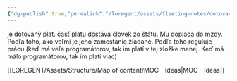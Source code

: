 ```yaml
---
{"dg-publish":true,"permalink":"/loregent/assets/fleeting-notes/dotovany-plat/","noteIcon":""}
---
```


je dotovaný plat. časť platu dostáva človek zo štátu. Mu dopláca do mzdy. Podľa toho, ako veľmi je jeho zamestanie žiadané. Podľa toho reguluje prácu (keď má veľa programátorov, tak im platí v tej zložke menej. Keď má málo programátorov, tak im platí viac)

[[LOREGENT/Assets/Structure/Map of content/MOC - Ideas\|MOC - Ideas]]